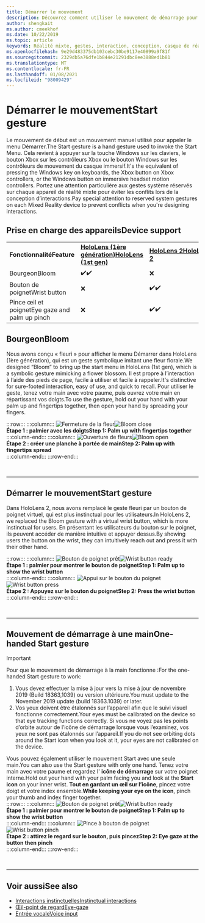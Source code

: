 ```yaml
---
title: Démarrer le mouvement
description: Découvrez comment utiliser le mouvement de démarrage pour appeler le menu Démarrer sur HoloLens et les casques immersifs de Windows Mixed Reality.
author: shengkait
ms.author: cmeekhof
ms.date: 10/22/2019
ms.topic: article
keywords: Réalité mixte, gestes, interaction, conception, casque de réalité mixte, casque Windows Mixed realisation, casque de réalité virtuelle, HoloLens, MRTK, kit de pratiques de réalité mixte, fleuri
ms.openlocfilehash: 9e29d483375db103cebc30be9117e40899a9f81f
ms.sourcegitcommit: 2329db5a76dfe1b844e21291dbc8ee3888ed1b81
ms.translationtype: MT
ms.contentlocale: fr-FR
ms.lasthandoff: 01/08/2021
ms.locfileid: "98009429"
---
```

# <a name="start-gesture"></a><span data-ttu-id="8cfec-104">Démarrer le mouvement</span><span class="sxs-lookup"><span data-stu-id="8cfec-104">Start gesture</span></span>

<span data-ttu-id="8cfec-105">Le mouvement de début est un mouvement manuel utilisé pour appeler le menu Démarrer.</span><span class="sxs-lookup"><span data-stu-id="8cfec-105">The Start gesture is a hand gesture used to invoke the Start Menu.</span></span> <span data-ttu-id="8cfec-106">Cela revient à appuyer sur la touche Windows sur les claviers, le bouton Xbox sur les contrôleurs Xbox ou le bouton Windows sur les contrôleurs de mouvement du casque immersif.</span><span class="sxs-lookup"><span data-stu-id="8cfec-106">It's the equivalent of pressing the Windows key on keyboards, the Xbox button on Xbox controllers, or the Windows button on immersive headset motion controllers.</span></span> <span data-ttu-id="8cfec-107">Portez une attention particulière aux gestes système réservés sur chaque appareil de réalité mixte pour éviter les conflits lors de la conception d’interactions.</span><span class="sxs-lookup"><span data-stu-id="8cfec-107">Pay special attention to reserved system gestures on each Mixed Reality device to prevent conflicts when you're designing interactions.</span></span>

## <a name="device-support"></a><span data-ttu-id="8cfec-108">Prise en charge des appareils</span><span class="sxs-lookup"><span data-stu-id="8cfec-108">Device support</span></span>

<table>
    <colgroup>
    <col width="25%" />
    <col width="25%" />
    <col width="25%" />
    <col width="25%" />
    </colgroup>
    <tr>
        <td><span data-ttu-id="8cfec-109"><strong>Fonctionnalité</strong></span><span class="sxs-lookup"><span data-stu-id="8cfec-109"><strong>Feature</strong></span></span></td>
        <td><span data-ttu-id="8cfec-110"><a href="../hololens-hardware-details.md"><strong>HoloLens (1ère génération)</strong></a></span><span class="sxs-lookup"><span data-stu-id="8cfec-110"><a href="../hololens-hardware-details.md"><strong>HoloLens (1st gen)</strong></a></span></span></td>
        <td><span data-ttu-id="8cfec-111"><a href="https://docs.microsoft.com/hololens/hololens2-hardware"><strong>HoloLens 2</strong></span><span class="sxs-lookup"><span data-stu-id="8cfec-111"><a href="https://docs.microsoft.com/hololens/hololens2-hardware"><strong>HoloLens 2</strong></span></span></td>
        <td><span data-ttu-id="8cfec-112"><a href="../discover/immersive-headset-hardware-details.md"><strong>Casques immersifs</strong></a></span><span class="sxs-lookup"><span data-stu-id="8cfec-112"><a href="../discover/immersive-headset-hardware-details.md"><strong>Immersive headsets</strong></a></span></span></td>
    </tr>
     <tr>
        <td><span data-ttu-id="8cfec-113">Bourgeon</span><span class="sxs-lookup"><span data-stu-id="8cfec-113">Bloom</span></span></td>
        <td><span data-ttu-id="8cfec-114">✔️</span><span class="sxs-lookup"><span data-stu-id="8cfec-114">✔️</span></span></td>
        <td>❌</td>
        <td>❌</td>
    </tr>
     <tr>
        <td><span data-ttu-id="8cfec-115">Bouton de poignet</span><span class="sxs-lookup"><span data-stu-id="8cfec-115">Wrist button</span></span></td>
        <td>❌</td>
        <td><span data-ttu-id="8cfec-116">✔️</span><span class="sxs-lookup"><span data-stu-id="8cfec-116">✔️</span></span></td>
        <td>❌</td>
    </tr>
    <tr>
        <td><span data-ttu-id="8cfec-117">Pince œil et poignet</span><span class="sxs-lookup"><span data-stu-id="8cfec-117">Eye gaze and palm up pinch</span></span></td>
        <td>❌</td>
        <td><span data-ttu-id="8cfec-118">✔️</span><span class="sxs-lookup"><span data-stu-id="8cfec-118">✔️</span></span></td>
        <td>❌</td>
    </tr>
</table>

## <a name="bloom"></a><span data-ttu-id="8cfec-119">Bourgeon</span><span class="sxs-lookup"><span data-stu-id="8cfec-119">Bloom</span></span>

<span data-ttu-id="8cfec-120">Nous avons conçu « fleuri » pour afficher le menu Démarrer dans HoloLens (1ère génération), qui est un geste symbolique imitant une fleur florale.</span><span class="sxs-lookup"><span data-stu-id="8cfec-120">We designed “Bloom” to bring up the start menu in HoloLens (1st gen), which is a symbolic gesture mimicking a flower blossom.</span></span> <span data-ttu-id="8cfec-121">Il est propre à l’interaction à l’aide des pieds de page, facile à utiliser et facile à rappeler.</span><span class="sxs-lookup"><span data-stu-id="8cfec-121">It's distinctive for sure-footed interaction, easy of use, and quick to recall.</span></span> <span data-ttu-id="8cfec-122">Pour utiliser le geste, tenez votre main avec votre paume, puis ouvrez votre main en répartissant vos doigts.</span><span class="sxs-lookup"><span data-stu-id="8cfec-122">To use the gesture, hold out your hand with your palm up and fingertips together, then open your hand by spreading your fingers.</span></span>

:::row:::
    :::column:::
        <span data-ttu-id="8cfec-123">![Fermeture de la fleur](images/bloom-close.png)</span><span class="sxs-lookup"><span data-stu-id="8cfec-123">![Bloom close](images/bloom-close.png)</span></span><br>
        <span data-ttu-id="8cfec-124">**Étape 1 : palmier avec les doigts**</span><span class="sxs-lookup"><span data-stu-id="8cfec-124">**Step 1: Palm up with fingertips together**</span></span><br>
    :::column-end:::
    :::column:::
        <span data-ttu-id="8cfec-125">![Ouverture de fleurs](images/bloom-open.png)</span><span class="sxs-lookup"><span data-stu-id="8cfec-125">![Bloom open](images/bloom-open.png)</span></span><br>
        <span data-ttu-id="8cfec-126">**Étape 2 : créer une planche à portée de main**</span><span class="sxs-lookup"><span data-stu-id="8cfec-126">**Step 2: Palm up with fingertips spread**</span></span><br>
    :::column-end:::
:::row-end:::

<br>

---

## <a name="start-gesture"></a><span data-ttu-id="8cfec-127">Démarrer le mouvement</span><span class="sxs-lookup"><span data-stu-id="8cfec-127">Start gesture</span></span>

<span data-ttu-id="8cfec-128">Dans HoloLens 2, nous avons remplacé le geste fleuri par un bouton de poignet virtuel, qui est plus instinctual pour les utilisateurs.</span><span class="sxs-lookup"><span data-stu-id="8cfec-128">In HoloLens 2, we replaced the Bloom gesture with a virtual wrist button, which is more instinctual for users.</span></span> <span data-ttu-id="8cfec-129">En présentant les utilisateurs du bouton sur le poignet, ils peuvent accéder de manière intuitive et appuyer dessus.</span><span class="sxs-lookup"><span data-stu-id="8cfec-129">By showing users the button on the wrist, they can intuitively reach out and press it with their other hand.</span></span>

:::row:::
    :::column:::
        <span data-ttu-id="8cfec-130">![Bouton de poignet prêt](images/wrist-button-ready.png)</span><span class="sxs-lookup"><span data-stu-id="8cfec-130">![Wrist button ready](images/wrist-button-ready.png)</span></span><br>
        <span data-ttu-id="8cfec-131">**Étape 1 : palmier pour montrer le bouton de poignet**</span><span class="sxs-lookup"><span data-stu-id="8cfec-131">**Step 1: Palm up to show the wrist button**</span></span><br>
    :::column-end:::
    :::column:::
        <span data-ttu-id="8cfec-132">![Appui sur le bouton du poignet](images/wrist-button-press.png)</span><span class="sxs-lookup"><span data-stu-id="8cfec-132">![Wrist button press](images/wrist-button-press.png)</span></span><br>
        <span data-ttu-id="8cfec-133">**Étape 2 : Appuyez sur le bouton du poignet**</span><span class="sxs-lookup"><span data-stu-id="8cfec-133">**Step 2: Press the wrist button**</span></span><br>
    :::column-end:::
:::row-end:::

<br>

---

## <a name="one-handed-start-gesture"></a><span data-ttu-id="8cfec-134">Mouvement de démarrage à une main</span><span class="sxs-lookup"><span data-stu-id="8cfec-134">One-handed Start gesture</span></span>

> [!IMPORTANT]
> <span data-ttu-id="8cfec-135">Pour que le mouvement de démarrage à la main fonctionne :</span><span class="sxs-lookup"><span data-stu-id="8cfec-135">For the one-handed Start gesture to work:</span></span>
>
> 1. <span data-ttu-id="8cfec-136">Vous devez effectuer la mise à jour vers la mise à jour de novembre 2019 (Build 18363,1039) ou version ultérieure.</span><span class="sxs-lookup"><span data-stu-id="8cfec-136">You must update to the November 2019 update (build 18363.1039) or later.</span></span>
> 1. <span data-ttu-id="8cfec-137">Vos yeux doivent être étalonnés sur l’appareil afin que le suivi visuel fonctionne correctement.</span><span class="sxs-lookup"><span data-stu-id="8cfec-137">Your eyes must be calibrated on the device so that eye tracking functions correctly.</span></span> <span data-ttu-id="8cfec-138">Si vous ne voyez pas les points d’orbite autour de l’icône de démarrage lorsque vous l’examinez, vos yeux ne sont pas étalonnés sur l’appareil.</span><span class="sxs-lookup"><span data-stu-id="8cfec-138">If you do not see orbiting dots around the Start icon when you look at it, your eyes are not calibrated on the device.</span></span>

<span data-ttu-id="8cfec-139">Vous pouvez également utiliser le mouvement Start avec une seule main.</span><span class="sxs-lookup"><span data-stu-id="8cfec-139">You can also use the Start gesture with only one hand.</span></span> <span data-ttu-id="8cfec-140">Tenez votre main avec votre paume et regardez l' **icône de démarrage** sur votre poignet interne.</span><span class="sxs-lookup"><span data-stu-id="8cfec-140">Hold out your hand with your palm facing you and look at the **Start icon** on your inner wrist.</span></span> <span data-ttu-id="8cfec-141">**Tout en gardant un œil sur l’icône**, pincez votre doigt et votre index ensemble.</span><span class="sxs-lookup"><span data-stu-id="8cfec-141">**While keeping your eye on the icon**, pinch your thumb and index finger together.</span></span><br>
:::row:::
    :::column:::
        <span data-ttu-id="8cfec-142">![Bouton de poignet prêt](images/wrist-button-ready.png)</span><span class="sxs-lookup"><span data-stu-id="8cfec-142">![Wrist button ready](images/wrist-button-ready.png)</span></span><br>
        <span data-ttu-id="8cfec-143">**Étape 1 : palmier pour montrer le bouton de poignet**</span><span class="sxs-lookup"><span data-stu-id="8cfec-143">**Step 1: Palm up to show the wrist button**</span></span><br>
    :::column-end:::
    :::column:::
        <span data-ttu-id="8cfec-144">![Pince à bouton de poignet](images/wrist-button-pinch.png)</span><span class="sxs-lookup"><span data-stu-id="8cfec-144">![Wrist button pinch](images/wrist-button-pinch.png)</span></span><br>
        <span data-ttu-id="8cfec-145">**Étape 2 : attirez le regard sur le bouton, puis pincez**</span><span class="sxs-lookup"><span data-stu-id="8cfec-145">**Step 2: Eye gaze at the button then pinch**</span></span><br>
    :::column-end:::
:::row-end:::

<br>

---

## <a name="see-also"></a><span data-ttu-id="8cfec-146">Voir aussi</span><span class="sxs-lookup"><span data-stu-id="8cfec-146">See also</span></span>

* [<span data-ttu-id="8cfec-147">Interactions instinctuelles</span><span class="sxs-lookup"><span data-stu-id="8cfec-147">Instinctual interactions</span></span>](interaction-fundamentals.md)
* [<span data-ttu-id="8cfec-148">Œil-point de regard</span><span class="sxs-lookup"><span data-stu-id="8cfec-148">Eye-gaze</span></span>](eye-tracking.md)
* [<span data-ttu-id="8cfec-149">Entrée vocale</span><span class="sxs-lookup"><span data-stu-id="8cfec-149">Voice input</span></span>](voice-input.md)
